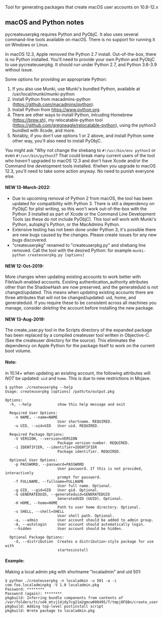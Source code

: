 Tool for generating packages that create macOS user accounts on
10.8-12.x

## macOS and Python notes

pycreateuserpkg requires Python and PyObjC. It also uses several command-line tools available on macOS. There is no support for running it on Windows or Linux.

In macOS 12.3, Apple removed the Python 2.7 install. Out-of-the-box, there is no Python installed. You'll need to provide your own Python and PyObjC to use pycreateuserpkg. It should run under Python 2.7, and Python 3.6-3.9 without issue.

Some options for providing an appropriate Python:

1) If you also use Munki, use Munki's bundled Python, available at /usr/local/munki/munki-python
2) Install Python from macadmins-python (https://github.com/macadmins/python).
3) Install Python from https://www.python.org.
5) There are other ways to install Python, inlcuding Homebrew (https://brew.sh), my relocatable-python tool (https://github.com/gregneagle/relocatable-python), using the python3 bundled with Xcode, and more.
6) Notably, if you don't use options 1 or 2 above, and install Python some other way, you'll also need to install PyObjC.

You might ask "Why not change the shebang to `#!/usr/bin/env python3` or even `#!/usr/bin/python3`? That could break many current users of the tool who _haven't_ upgraded to macOS 12.3 and don't have Xcode and/or the Command line development tools installed. If/when you upgrade to macOS 12.3, you'll need to take some action anyway. No need to punish everyone else.

#### NEW 13-March-2022:
- Due to upcoming removal of Python 2 from macOS, the tool has been updated for compatibility with Python 3. There is still a dependency on PyObjC for plist writing, so this won't work out-of-the-box with the Python 3 installed as part of Xcode or the Command Line Development Tools (as these do not include PyObjC). This tool will work with Munki's Python, autopkg's Python, or the MacAdmins Python.
- Extensive testing has not been done under Python 3; it's possible there are new bugs caused by the changes. Please create issues for any new bugs discovered.
- "createuserpkg" renamed to "createuserpkg.py" and shebang line removed. Call the tool with the desired Python: for example `munki-python createuserpkg.py [options]`

#### NEW 12-Oct-2019:
More changes when updating existing accounts to work better with FileVault-enabled accounts. Existing authentication_authority attributes other than the ShadowHash are now preserved, and the generateduid is not changed/updated. 
This means when updating existing accounts there are three attributes that will not be changed/updated: uid, home, and generateduid. If you require these to be consistent across all machines you manage, consider _deleting_ the account before installing the new package.

#### NEW 13-Aug-2019:
The create_user.py tool in the Scripts directory of the expanded package has been replaced by a compiled createuser tool written in Objective-C. (See the createuser directory for the source). This eliminates the dependency on Apple Python for the package itself to work on the current boot volume.

#### Note:
in 10.14+ when updating an existing account, the following attributes will _NOT_ be updated: `uid` and `home`. This is due to new restrictions in Mojave.



```
$ python ./createuserpkg --help
Usage: createuserpkg [options] /path/to/output.pkg

Options:
  -h, --help            show this help message and exit

  Required User Options:
    -n NAME, --name=NAME
                        User shortname. REQUIRED.
    -u UID, --uid=UID   User uid. REQUIRED.

  Required Package Options:
    -V VERSION, --version=VERSION
                        Package version number. REQUIRED.
    -i IDENTIFIER, --identifier=IDENTIFIER
                        Package identifier. REQUIRED.

  Optional User Options:
    -p PASSWORD, --password=PASSWORD
                        User password. If this is not provided, interactively
                        prompt for password.
    -f FULLNAME, --fullname=FULLNAME
                        User full name. Optional.
    -g GID, --gid=GID   User gid. Optional.
    -G GENERATEDUID, --generateduid=GENERATEDUID
                        GeneratedUID (UUID). Optional.
    -H HOME, --home=HOME
                        Path to user home directory. Optional.
    -s SHELL, --shell=SHELL
                        User shell path. Optional.
    -a, --admin         User account should be added to admin group.
    -A, --autologin     User account should automatically login.
    --hidden            User account should be hidden.

  Optional Package Options:
    -d, --distribution  Creates a distribution-style package for use with
                        startosinstall
```

#### Example:

Making a local admin pkg with shortname "localadmin" and uid 501:

```
$ python ./createuserpkg -n localadmin -u 501 -a -i com.foo.localadminpkg -V 1.0 localadmin.pkg
Password: ********
Password (again): ********
pkgbuild: Inferring bundle components from contents of /var/folders/tc/sd4_mtvj14jdy7cg21m2gmcw000495/T/tmpj0FQ8n/create_user
pkgbuild: Adding top-level postinstall script
pkgbuild: Wrote package to localadmin.pkg
```
